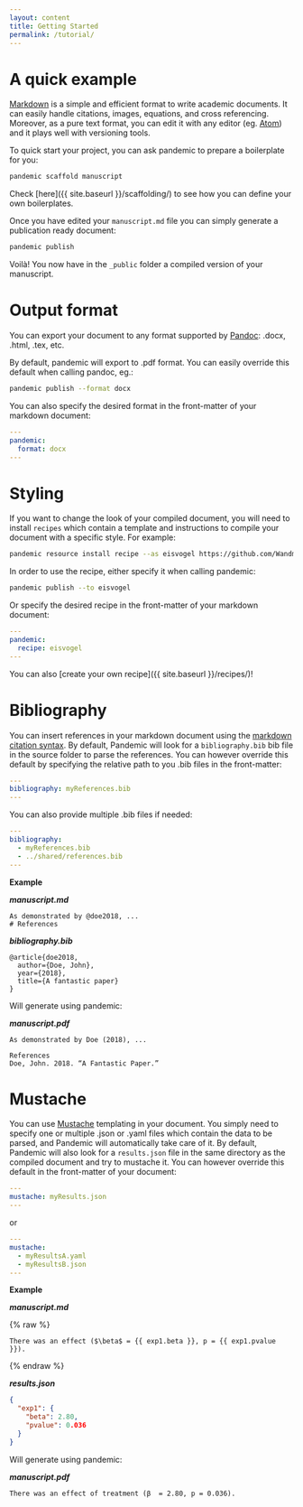 ```yaml
---
layout: content
title: Getting Started
permalink: /tutorial/
---
```


# A quick example

[Markdown](https://guides.github.com/features/mastering-markdown/) is a simple and efficient format to write academic documents. It can easily handle citations, images, equations, and cross referencing. Moreover, as a pure text format, you can edit it with any editor (eg. [Atom](https://atom.io/)) and it plays well with versioning tools.

To quick start your project, you can ask pandemic to prepare a boilerplate for you:

```sh
pandemic scaffold manuscript
```

Check [here]({{ site.baseurl }}/scaffolding/) to see how you can define your own boilerplates.


Once you have edited your `manuscript.md` file you can simply generate a publication ready document:

```sh
pandemic publish
```

Voilà! You now have in the `_public` folder a compiled version of your manuscript.

# Output format

You can export your document to any format supported by [Pandoc](https://pandoc.org/): .docx, .html, .tex, etc.

By default, pandemic will export to .pdf format.
You can easily override this default when calling pandoc, eg.:

```sh
pandemic publish --format docx
```

You can also specify the desired format in the front-matter of your markdown document:

```yaml
---
pandemic:
  format: docx
---
```

# Styling

If you want to change the look of your compiled document, you will need to install `recipes` which contain a template and instructions to compile your document with a specific style. For example:

```sh
pandemic resource install recipe --as eisvogel https://github.com/Wandmalfarbe/pandoc-latex-template
```

In order to use the recipe, either specify it when calling pandemic:

```sh
pandemic publish --to eisvogel
```

Or specify the desired recipe in the front-matter of your markdown document:

```yaml
---
pandemic:
  recipe: eisvogel
---
```

You can also [create your own recipe]({{ site.baseurl }}/recipes/)!

# Bibliography

You can insert references in your markdown document using the [markdown citation syntax](https://rmarkdown.rstudio.com/authoring_bibliographies_and_citations.html#citations). By default, Pandemic will look for a `bibliography.bib` bib file in the source folder to parse the references. You can however override this default by specifying the relative path to you .bib files in the front-matter:

```yaml
---
bibliography: myReferences.bib
---
```

You can also provide multiple .bib files if needed:

```yaml
---
bibliography:
  - myReferences.bib
  - ../shared/references.bib
---
```

**Example**

**_manuscript.md_**
```
As demonstrated by @doe2018, ...
# References
```

**_bibliography.bib_**
```
@article{doe2018,
  author={Doe, John},
  year={2018},
  title={A fantastic paper}
}
```

Will generate using pandemic:

**_manuscript.pdf_**
```
As demonstrated by Doe (2018), ...

References
Doe, John. 2018. “A Fantastic Paper.”
```

# Mustache

You can use [Mustache](https://mustache.github.io/mustache.5.html) templating in your document. You simply need to specify one or multiple .json or .yaml files which contain the data to be parsed, and Pandemic will automatically take care of it. By default, Pandemic will also look for a `results.json` file in the same directory as the compiled document and try to mustache it. You can however override this default in the front-matter of your document:

```yaml
---
mustache: myResults.json
---
```

or

```yaml
---
mustache:
  - myResultsA.yaml
  - myResultsB.json
---
```

**Example**

**_manuscript.md_**

{% raw %}
```
There was an effect ($\beta$ = {{ exp1.beta }}, p = {{ exp1.pvalue }}).
```
{% endraw %}

**_results.json_**
```json
{
  "exp1": {
    "beta": 2.80,
    "pvalue": 0.036
  }
}
```

Will generate using pandemic:

**_manuscript.pdf_**

<div class="language-json highlighter-rouge"><pre class="highlight"><code>There was an effect of treatment (&beta;  = 2.80, p = 0.036).
</code></pre></div>

